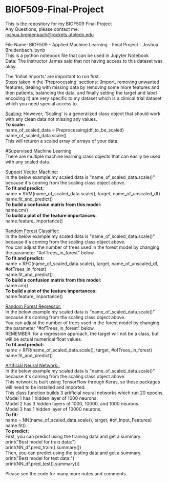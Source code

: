 # BIOF509-Final-Project
This is the repository for my BIOF509 Final Project  
Any Questions, please contact me: joshua.breidenbach@rockets.utoledo.edu

File Name: BIOF509 - Applied Machine Learning - Final Project - Joshua Breidenbach.ipynb  
This is a python notebook file that can be used in Jupyter Notebook  
Data: The instructor James said that not having access to this dataset was okay.  
  
The 'Initial Imports' are important to run first.  
Steps taken in the 'Preprocessing' sections: (Import, removing unwanted features, dealing with missing data by removing some more features and then patients, balancing the data, and finally setting the target and label encoding it) are very specific to my dataset which is a clinical trial dataset which you need special access to.  
  
<ins>Scaling:</ins> 
However, 'Scaling' is a generalized class object that should work with any clean data not missing any values.  
**To scale:**  
name_of_scaled_data = Preprocessing(df_to_be_scaled)  
name_of_scaled_data.scale()  
This will returen a scaled array of arrays of your data.  
  
#Supervised Machine Learning  
There are multiple machine learning class objects that can easily be used with any scaled data.  
  
<ins>Support Vector Machine:</ins>  
In the below example my scaled data is "name_of_scaled_data.scale()" because it's coming from the scaling class object above.  
**To fit and predict:**  
name = SVM(name_of_scaled_data.scale(), target, name_of_unscaled_df)  
name.fit_and_predict()  
**To build a confusion matrix from this model:**  
name.cm()  
**To build a plot of the feature importances:**  
name.feature_importance()  
  
<ins>Random Forest Classifier:</ins>   
In the below example my scaled data is "name_of_scaled_data.scale()" because it's coming from the scaling class object above.  
You can adjust the number of trees used in the forest model by changing the parameter "#ofTrees_in_forest" below.  
**To fit and predict:**  
name = RFC(name_of_scaled_data.scale(), target, name_of_unscaled_df, #ofTrees_in_forest)  
name.fit_and_predict()  
**To build a confusion matrix from this model:**  
name.cm()  
**To build a plot of the feature importances:**  
name.feature_importance()  
  
<ins>Random Forest Regressor:</ins>   
In the below example my scaled data is "name_of_scaled_data.scale()" because it's coming from the scaling class object above.  
You can adjust the number of trees used in the forest model by changing the parameter "#ofTrees_in_forest" below.  
REMEMBER: for a regression approach, the target will not be a class, but will be actual numerical float values.  
**To fit and predict:**  
name = RFR(name_of_scaled_data.scale(), target, #ofTrees_in_forest)  
name.fit_and_predict()  
  
<ins>Artificial Neural Network::</ins>     
In the below example my scaled data is "name_of_scaled_data.scale()" because it's coming from the scaling class object above.  
This network is built using TensorFlow through Keras, so these packages will need to be installed and imported.  
This class function builds 3 artificial neural networks which run 20 epochs.  
Model 1 has 1 hidden layer of 1000 neurons.  
Model 2 has 3 hidden layers of 1000, 10000, and 1000 neurons.  
Model 3 has 1 hidden layer of 10000 neurons.  
**To fit:**  
name = NN(name_of_scaled_data.scale(), target, #of_Input_Features)  
name.fit()  
**To predict:**  
First, you can predict using the training data and get a summary.  
print("Best model for train data:")  
print(NN_df.pred_train().summary())  
Then, you can predict using the testing data and get a summary.  
print("Best model for test data:")  
print(NN_df.pred_test().summary())  
  
Please see the code for many more notes and comments.
